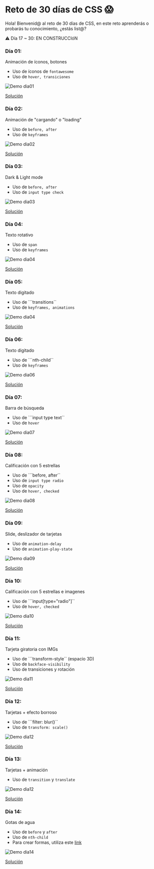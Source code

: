 # Reto de 30 días de CSS 😱

Hola! Bienvenid@ al reto de 30 días de CSS, en este reto aprenderás o probarás tu conocimiento, ¿estás list@?

⚠️ Día 17 ~ 30: EN CONSTRUCCIóN
### Día 01:

Animación de íconos, botones
- Uso de íconos de ```fontawesome```
- Uso de ```hover, transiciones```

![Demo dia01](https://github.com/melissahuertadev/Reto-30dias-CSS/blob/master/demo/dia01.gif)

[Solución](https://github.com/melissahuertadev/Reto-30dias-CSS/blob/solucion/dia01/reto.css)

### Día 02:

Animación de "cargando" o "loading"
- Uso de ```before, after```
- Uso de ```keyframes```

![Demo dia02](https://github.com/melissahuertadev/Reto-30dias-CSS/blob/master/demo/dia02.gif)

[Solución](https://github.com/melissahuertadev/Reto-30dias-CSS/blob/solucion/dia02/reto.css)


### Día 03:

Dark & Light mode
- Uso de ```before, after```
- Uso de ```input type check```

![Demo dia03](https://github.com/melissahuertadev/Reto-30dias-CSS/blob/master/demo/dia03.gif)

[Solución](https://github.com/melissahuertadev/Reto-30dias-CSS/blob/solucion/dia03/reto.css)


### Día 04:

Texto rotativo
- Uso de ```span```
- Uso de ```keyframes```

![Demo dia04](https://github.com/melissahuertadev/Reto-30dias-CSS/blob/master/demo/dia04.gif)

[Solución](https://github.com/melissahuertadev/Reto-30dias-CSS/blob/solucion/dia04/reto.css)

### Día 05:

Texto digitado
- Uso de ```transitions``
- Uso de ```keyframes, animations```

![Demo dia04](https://github.com/melissahuertadev/Reto-30dias-CSS/blob/master/demo/dia05.gif)

[Solución](https://github.com/melissahuertadev/Reto-30dias-CSS/blob/solucion/dia05/reto.css)

### Día 06:

Texto digitado
- Uso de ```nth-child``
- Uso de ```keyframes```

![Demo dia06](https://github.com/melissahuertadev/Reto-30dias-CSS/blob/master/demo/dia06.gif) 

[Solución](https://github.com/melissahuertadev/Reto-30dias-CSS/blob/solucion/dia06/reto.css)


### Día 07:

Barra de búsqueda
- Uso de ```input type text``
- Uso de ```hover```

![Demo dia07](https://github.com/melissahuertadev/Reto-30dias-CSS/blob/master/demo/dia07.gif)

[Solución](https://github.com/melissahuertadev/Reto-30dias-CSS/blob/solucion/dia07/reto.css)

### Día 08:

Calificación con 5 estrellas
- Uso de ```before, after``
- Uso de ```input type radio```
- Uso de ```opacity```
- Uso de ```hover, checked```

![Demo dia08](https://github.com/melissahuertadev/Reto-30dias-CSS/blob/master/demo/dia08.gif)

[Solución](https://github.com/melissahuertadev/Reto-30dias-CSS/blob/solucion/dia08/reto.css)

### Día 09:

Slide, deslizador de tarjetas
- Uso de ```animation-delay```
- Uso de ```animation-play-state```

![Demo dia09](https://github.com/melissahuertadev/Reto-30dias-CSS/blob/master/demo/dia09.gif)

[Solución](https://github.com/melissahuertadev/Reto-30dias-CSS/blob/solucion/dia09/reto.css)

### Día 10:

Calificación con 5 estrellas e imagenes
- Uso de ```input[type="radio"]``
- Uso de ```hover, checked```

![Demo dia10](https://github.com/melissahuertadev/Reto-30dias-CSS/blob/master/demo/dia10.gif)

[Solución](https://github.com/melissahuertadev/Reto-30dias-CSS/blob/solucion/dia10/reto.css)

### Día 11:

Tarjeta giratoria con IMGs
- Uso de ```transform-style`` (espacio 3D)
- Uso de ```backface-visibility```
- Uso de transiciones y rotación

![Demo dia11](https://github.com/melissahuertadev/Reto-30dias-CSS/blob/master/demo/dia11.gif)

[Solución](https://github.com/melissahuertadev/Reto-30dias-CSS/blob/solucion/dia11/reto.css)

### Día 12:

Tarjetas + efecto borroso
- Uso de ```filter: blur()``
- Uso de ```transform: scale()```

![Demo dia12](https://github.com/melissahuertadev/Reto-30dias-CSS/blob/master/demo/dia12.gif)

[Solución](https://github.com/melissahuertadev/Reto-30dias-CSS/blob/solucion/dia12/reto.css)

### Día 13:

Tarjetas + animación 
- Uso de ```transition``` y ```translate```

![Demo dia12](https://github.com/melissahuertadev/Reto-30dias-CSS/blob/master/demo/dia13.gif)

[Solución](https://github.com/melissahuertadev/Reto-30dias-CSS/blob/solucion/dia13/reto.css)

### Día 14:

Gotas de agua
- Uso de ```before``` y ```after```
-  Uso de ```nth-child```
- Para crear formas, utiliza este [link](https://9elements.github.io/fancy-border-radius/)

![Demo dia14](https://github.com/melissahuertadev/Reto-30dias-CSS/blob/master/demo/dia14.gif)

[Solución](https://github.com/melissahuertadev/Reto-30dias-CSS/blob/solucion/dia14/reto.css)